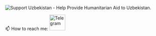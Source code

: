 <p align="left"><img src="https://img.shields.io/badge/Support-Uzbekistan-FFD500?style=flat&labelColor=005BBB" alt="Support Uzbekistan - Help Provide Humanitarian Aid to Uzbekistan." align = "center" /></p>

📫 How to reach me: <a href="https://t.me/KamoliddinDev"><img height="50em" src="https://telegra.ph/file/6dab703f0e680b0ed613f.png" alt = "Telegram"/></a>
<br/><br/><br/>
